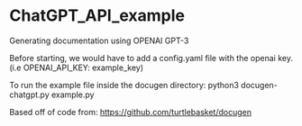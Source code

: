 # ChatGPT_API_example

Generating documentation using OPENAI GPT-3

Before starting, we would have to add a config.yaml file with the openai key. (i.e OPENAI_API_KEY: example_key)


To run the example file inside the docugen directory: python3 docugen-chatgpt.py example.py

Based off of code from: https://github.com/turtlebasket/docugen
